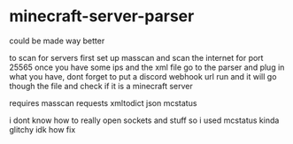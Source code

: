 # minecraft-server-parser
could be made way better

to scan for servers first set up masscan and scan the internet for port 25565
once you have some ips and the xml file go to the parser and plug in what you have, dont forget to put a discord webhook url
run and it will go though the file and check if it is a minecraft server

requires
masscan
requests
xmltodict
json
mcstatus 

i dont know how to really open sockets and stuff so i used mcstatus
kinda glitchy idk how fix 
